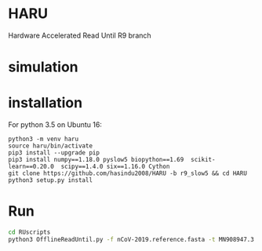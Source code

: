 # HARU
Hardware Accelerated Read Until R9 branch


# simulation

# installation

For python 3.5 on Ubuntu 16:

```
python3 -m venv haru
source haru/bin/activate
pip3 install --upgrade pip
pip3 install numpy==1.18.0 pyslow5 biopython==1.69  scikit-learn==0.20.0  scipy==1.4.0 six==1.16.0 Cython
git clone https://github.com/hasindu2008/HARU -b r9_slow5 && cd HARU
python3 setup.py install
```

# Run

```sh
cd RUscripts
python3 OfflineReadUntil.py -f nCoV-2019.reference.fasta -t MN908947.3:10000-15000 -p 4 -m models/r9.4_450bps.nucleotide.6mer.template.model -w ncov-testset/slow5 -o RUgOUT -L 3000
```



